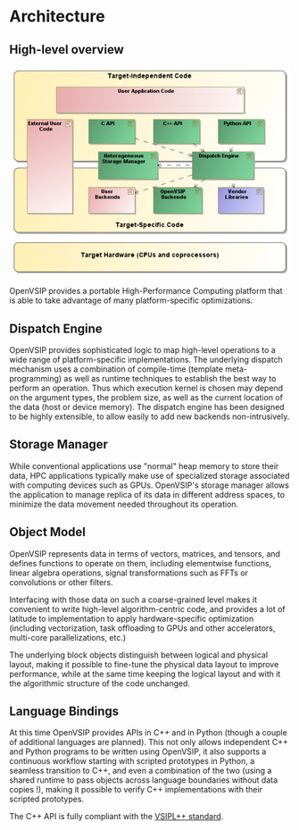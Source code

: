 Architecture
============

High-level overview
-------------------

![library components](architecture.png "OpenVSIP components")

OpenVSIP provides a portable High-Performance Computing platform that is 
able to take advantage of many platform-specific optimizations.

Dispatch Engine
---------------

OpenVSIP provides sophisticated logic to map high-level operations to a wide range of
platform-specific implementations. The underlying dispatch mechanism uses a combination of compile-time (template meta-programming) as well as runtime techniques to establish the best way to perform an operation. Thus which execution kernel is chosen may depend on the argument types, the problem size, as well as the current location of the data (host or device memory).
The dispatch engine has been designed to be highly extensible, to allow easily to add new backends non-intrusively.

Storage Manager
---------------

While conventional applications use "normal" heap memory to store their data, HPC applications typically make use of specialized storage associated with computing devices such as GPUs. OpenVSIP's storage manager allows the application to manage replica of its data in different address spaces, to minimize the data movement needed throughout its operation.

Object Model
------------

OpenVSIP represents data in terms of vectors, matrices, and tensors, and defines functions to operate on them, including elementwise functions, linear algebra operations, signal transformations such as FFTs or convolutions or other filters.

Interfacing with those data on such a coarse-grained level makes it convenient to write high-level algorithm-centric code, and provides a lot of latitude to implementation to apply hardware-specific optimization (including vectorization, task offloading to GPUs and other accelerators, multi-core parallelizations, etc.)

The underlying block objects distinguish between logical and physical layout, making it possible to fine-tune the physical data layout to improve performance, while at the same time keeping the logical layout and with it the algorithmic structure of the code unchanged.

Language Bindings
-----------------

At this time OpenVSIP provides APIs in C++ and in Python (though a couple of additional languages are planned). This not only allows independent C++ and Python programs to be written using OpenVSIP, it also supports a continuous workflow starting with scripted prototypes in Python, a seamless transition to C++, and even a combination of the two (using a shared runtime to pass objects across language boundaries without data copies !), making it possible to verify C++ implementations with their scripted prototypes.

The C++ API is fully compliant with the [VSIPL++ standard](http://www.omg.org/spec/VSIPL++/).